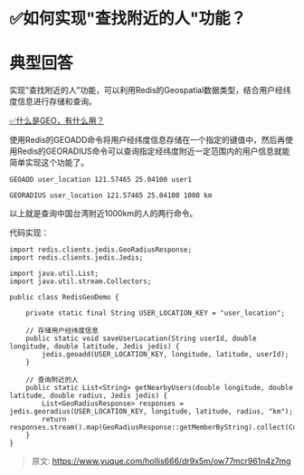 # ✅如何实现"查找附近的人"功能？


# 典型回答

实现"查找附近的人"功能，可以利用Redis的Geospatial数据类型，结合用户经纬度信息进行存储和查询。

[✅什么是GEO，有什么用？](https://www.yuque.com/hollis666/dr9x5m/szth63?view=doc_embed)

使用Redis的GEOADD命令将用户经纬度信息存储在一个指定的键值中，然后再使用Redis的GEORADIUS命令可以查询指定经纬度附近一定范围内的用户信息就能简单实现这个功能了。

```
GEOADD user_location 121.57465 25.04100 user1

GEORADIUS user_location 121.57465 25.04100 1000 km
```

以上就是查询中国台湾附近1000km的人的两行命令。

代码实现：

```
import redis.clients.jedis.GeoRadiusResponse;
import redis.clients.jedis.Jedis;

import java.util.List;
import java.util.stream.Collectors;

public class RedisGeoDemo {

    private static final String USER_LOCATION_KEY = "user_location";

    // 存储用户经纬度信息
    public static void saveUserLocation(String userId, double longitude, double latitude, Jedis jedis) {
        jedis.geoadd(USER_LOCATION_KEY, longitude, latitude, userId);
    }

    // 查询附近的人
    public static List<String> getNearbyUsers(double longitude, double latitude, double radius, Jedis jedis) {
        List<GeoRadiusResponse> responses = jedis.georadius(USER_LOCATION_KEY, longitude, latitude, radius, "km");
        return responses.stream().map(GeoRadiusResponse::getMemberByString).collect(Collectors.toList());
    }
}

```


> 原文: <https://www.yuque.com/hollis666/dr9x5m/ow77mcr961n4z7mg>